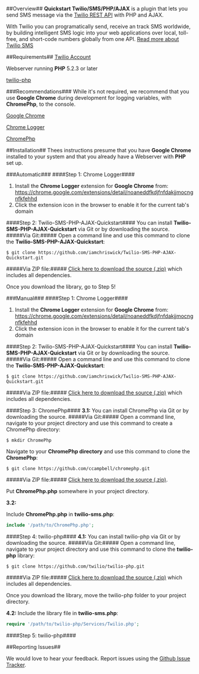##Overview##
**Quickstart Twilio/SMS/PHP/AJAX** is a plugin that lets you send SMS message via the [Twilio REST API](https://www.twilio.com/docs/api/rest) with PHP and AJAX.

With Twilio you can programatically send, receive an track SMS worldwide, by building intelligent SMS logic into your web applications over local, toll-free, and short-code numbers globally from one API. [Read more about Twilio SMS](https://www.twilio.com/sms)

##Requirements##
[Twilio Account](https://www.twilio.com/try-twilio)

Webserver running **PHP** 5.2.3 or later

[twilio-php](https://github.com/twilio/twilio-php/)

###Recommendations###
While it's not required, we recommend that you use **Google Chrome** during development for logging variables, with **ChromePhp**, to the console.

[Google Chrome](http://www.google.com/chrome/)

[Chrome Logger](https://github.com/ccampbell/chromelogger)

[ChromePhp](https://github.com/ccampbell/chromephp)

##Installation##
Thees instructions presume that you have **Google Chrome** installed to your system and that you already have a Webserver with **PHP** set up.

###Automatic###
####Step 1: Chrome Logger####
1. Install the **Chrome Logger** extension for **Google Chrome** from: https://chrome.google.com/extensions/detail/noaneddfkdjfnfdakjjmocngnfkfehhd
2. Click the extension icon in the browser to enable it for the current tab's domain

####Step 2: Twilio-SMS-PHP-AJAX-Quickstart####
You can install **Twilio-SMS-PHP-AJAX-Quickstart** via Git or by downloading the source.
#####Via Git:#####
Open a command line and use this command to clone the **Twilio-SMS-PHP-AJAX-Quickstart**:

`$ git clone https://github.com/iamchriswick/Twilio-SMS-PHP-AJAX-Quickstart.git`

#####Via ZIP file:#####
[Click here to download the source (.zip)](https://github.com/iamchriswick/Twilio-SMS-PHP-AJAX-Quickstart/archive/master.zip) which includes all dependencies.

Once you download the library, go to Step 5!

###Manual###
####Step 1: Chrome Logger####
1. Install the **Chrome Logger** extension for **Google Chrome** from: https://chrome.google.com/extensions/detail/noaneddfkdjfnfdakjjmocngnfkfehhd
2. Click the extension icon in the browser to enable it for the current tab's domain

####Step 2: Twilio-SMS-PHP-AJAX-Quickstart####
You can install **Twilio-SMS-PHP-AJAX-Quickstart** via Git or by downloading the source.
#####Via Git:#####
Open a command line and use this command to clone the **Twilio-SMS-PHP-AJAX-Quickstart**:

`$ git clone https://github.com/iamchriswick/Twilio-SMS-PHP-AJAX-Quickstart.git`

#####Via ZIP file:#####
[Click here to download the source (.zip)](https://github.com/iamchriswick/Twilio-SMS-PHP-AJAX-Quickstart/archive/master.zip) which includes all dependencies.

####Step 3: ChromePhp####
**3.1:** You can install ChromePhp via Git or by downloading the source.
#####Via Git:#####
Open a command line, navigate to your project directory and use this command to create a ChromePhp directory:

`$ mkdir ChromePhp`

Navigate to your **ChromePhp directory** and use this command to clone the **ChromePhp**:

`$ git clone https://github.com/ccampbell/chromephp.git`

#####Via ZIP file:#####
[Click here to download the source (.zip)](https://github.com/ccampbell/chromephp/archive/master.zip).

Put **ChromePhp.php** somewhere in your project directory.

**3.2:**

Include **ChromePhp.php** in **twilio-sms.php**:

```php
include '/path/to/ChromePhp.php';
```

####Step 4: twilio-php####
**4.1:** You can install twilio-php via Git or by downloading the source.
#####Via Git:#####
Open a command line, navigate to your project directory and use this command to clone the **twilio-php** library:

`$ git clone https://github.com/twilio/twilio-php.git`

#####Via ZIP file:#####
[Click here to download the source (.zip)](https://github.com/twilio/twilio-php/zipball/master) which includes all dependencies.

Once you download the library, move the twilio-php folder to your project directory.

**4.2:** Include the library file in **twilio-sms.php**:

```php
require '/path/to/twilio-php/Services/Twilio.php';
```

####Step 5: twilio-php####


##Reporting Issues##

We would love to hear your feedback. Report issues using the [Github Issue Tracker](https://github.com/iamchriswick/Twilio-SMS-PHP-AJAX-Quickstart/issues).
